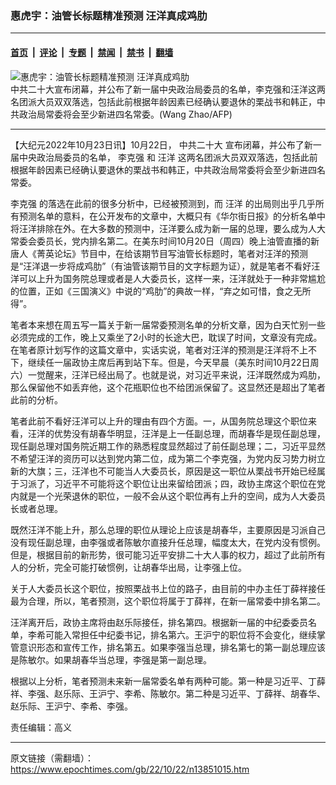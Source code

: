 ### 惠虎宇：油管长标题精准预测 汪洋真成鸡肋

---

#### [首页](../../../..?n13851015) &nbsp;|&nbsp; [评论](../../../../../epoch-comment?n13851015) &nbsp;|&nbsp; [专题](../../../../../epoch-special?n13851015) &nbsp;|&nbsp; [禁闻](../../../../../epoch-news?n13851015) &nbsp;|&nbsp; [禁书](../../../../../books?n13851015) &nbsp;|&nbsp; [翻墙](https://github.com/gfw-breaker/nogfw/blob/master/README.md?n13851015)


<div><img alt="惠虎宇：油管长标题精准预测 汪洋真成鸡肋" class="attachment-djy_600_400 size-djy_600_400 wp-post-image" src="https://i.epochtimes.com/assets/uploads/2022/10/id13851001-000_32LW4PL-600x400-1-600x400.jpg"/>
<div class="caption">
 中共二十大宣布闭幕，并公布了新一届中央政治局委员的名单，李克强和汪洋这两名团派大员双双落选，包括此前根据年龄因素已经确认要退休的栗战书和韩正，中共政治局常委将会至少新进四名常委。(Wang Zhao/AFP)
</div></div><hr/><div class="post_content" id="artbody" itemprop="articleBody">
 <!-- article content begin -->
 <p>
  【大纪元2022年10月23日讯】10月22日，
  <ok href="https://www.epochtimes.com/gb/tag/%E4%B8%AD%E5%85%B1%E4%BA%8C%E5%8D%81%E5%A4%A7.html">
   中共二十大
  </ok>
  宣布闭幕，并公布了新一届中央政治局委员的名单，
  <ok href="https://www.epochtimes.com/gb/tag/%E6%9D%8E%E5%85%8B%E5%BC%BA.html">
   李克强
  </ok>
  和
  <ok href="https://www.epochtimes.com/gb/tag/%E6%B1%AA%E6%B4%8B.html">
   汪洋
  </ok>
  这两名团派大员双双落选，包括此前根据年龄因素已经确认要退休的栗战书和韩正，中共政治局常委将会至少新进四名常委。
 </p>
 <p>
  <ok href="https://www.epochtimes.com/gb/tag/%E6%9D%8E%E5%85%8B%E5%BC%BA.html">
   李克强
  </ok>
  的落选在此前的很多分析中，已经被预测到，而
  <ok href="https://www.epochtimes.com/gb/tag/%E6%B1%AA%E6%B4%8B.html">
   汪洋
  </ok>
  的出局则出乎几乎所有预测名单的意料，在公开发布的文章中，大概只有《华尔街日报》的分析名单中将汪洋排除在外。在大多数的预测中，汪洋要么成为新一届的总理，要么成为人大常委会委员长，党内排名第二。在美东时间10月20日（周四）晚上油管直播的新唐人《菁英论坛》节目中，在给该期节目写油管长标题时，笔者对汪洋的预测是“汪洋退一步将成鸡肋”（有油管该期节目的文字标题为证），就是笔者不看好汪洋可以上升为国务院总理或者是人大委员长，这样一来，汪洋就处于一种非常尴尬的位置，正如《三国演义》中说的“鸡肋”的典故一样，“弃之如可惜，食之无所得”。
 </p>
 <p>
  笔者本来想在周五写一篇关于新一届常委预测名单的分析文章，因为白天忙别一些必须完成的工作，晚上又乘坐了2小时的长途大巴，耽误了时间，文章没有完成。在笔者原计划写作的这篇文章中，实话实说，笔者对汪洋的预测是汪洋将不上不下，继续任一届政协主席后再到站下车。但是，今天早晨（美东时间10月22日周六）一觉醒来，汪洋已经出局了。也就是说，对习近平来说，汪洋既然成为鸡肋，那么保留他不如丢弃他，这个花瓶职位也不给团派保留了。这显然还是超出了笔者此前的分析。
 </p>
 <p>
  笔者此前不看好汪洋可以上升的理由有四个方面。一，从国务院总理这个职位来看，汪洋的优势没有胡春华明显，汪洋是上一任副总理，而胡春华是现任副总理，现任副总理对国务院近期工作的熟悉程度显然超过了前任副总理；二，习近平显然不希望汪洋的资历可以达到党内第二位，成为第二个李克强，为党内反习势力树立新的大旗；三，汪洋也不可能当人大委员长，原因是这一职位从栗战书开始已经属于习派了，习近平不可能将这个职位让出来留给团派；四，政协主席这个职位在党内就是一个光荣退休的职位，一般不会从这个职位再有上升的空间，成为人大委员长或者总理。
 </p>
 <p>
  既然汪洋不能上升，那么总理的职位从理论上应该是胡春华，主要原因是习派自己没有现任副总理，由李强或者陈敏尔直接升任总理，幅度太大，在党内没有惯例。但是，根据目前的新形势，很可能习近平安排二十大人事的权力，超过了此前所有人的分析，完全可能打破惯例，让胡春华出局，让李强上位。
 </p>
 <p>
  关于人大委员长这个职位，按照栗战书上位的路子，由目前的中办主任丁薛祥接任最为合理，所以，笔者预测，这个职位将属于丁薛祥，在新一届常委中排名第二。
 </p>
 <p>
  汪洋离开后，政协主席将由赵乐际接任，排名第四。根据新一届的中纪委委员名单，李希可能入常担任中纪委书记，排名第六。王沪宁的职位将不会变化，继续掌管意识形态和宣传工作，排名第五。如果李强当总理，排名第七的第一副总理应该是陈敏尔。如果胡春华当总理，李强是第一副总理。
 </p>
 <p>
  根据以上分析，笔者预测未来新一届常委名单有两种可能。第一种是习近平、丁薛祥、李强、赵乐际、王沪宁、李希、陈敏尔。第二种是习近平、丁薛祥、胡春华、赵乐际、王沪宁、李希、李强。
 </p>
 <p>
  责任编辑：高义
 </p>
 <!-- article content end -->
 <div id="below_article_ad">
 </div>
</div>


---

原文链接（需翻墙）：https://www.epochtimes.com/gb/22/10/22/n13851015.htm